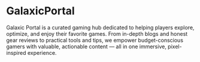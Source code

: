 # GalaxicPortal
Galaxic Portal is a curated gaming hub dedicated to helping players explore, optimize, and enjoy their favorite games. From in-depth blogs and honest gear reviews to practical tools and tips, we empower budget-conscious gamers with valuable, actionable content — all in one immersive, pixel-inspired experience.
